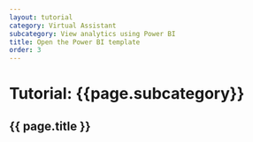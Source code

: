 ```yaml
---
layout: tutorial
category: Virtual Assistant
subcategory: View analytics using Power BI
title: Open the Power BI template
order: 3
---
```


# Tutorial: {{page.subcategory}}

## {{ page.title }}
